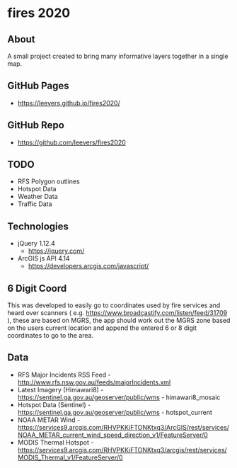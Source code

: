 # fires 2020

## About
A small project created to bring many informative layers together in a single map.

## GitHub Pages
- https://leevers.github.io/fires2020/

## GitHub Repo
- https://github.com/leevers/fires2020

## TODO
- RFS Polygon outlines
- Hotspot Data
- Weather Data
- Traffic Data

## Technologies
- jQuery 1.12.4
  - https://jquery.com/
- ArcGIS js API 4.14
  - https://developers.arcgis.com/javascript/

## 6 Digit Coord
This was developed to easily go to coordinates used by fire services and heard over scanners ( e.g. https://www.broadcastify.com/listen/feed/31709 ), these are based on MGRS, the app should work out the MGRS zone based on the users current location and append the entered 6 or 8 digit coordinates to go to the area.

## Data
 - RFS Major Incidents RSS Feed - http://www.rfs.nsw.gov.au/feeds/majorIncidents.xml
 - Latest Imagery (Himawari8) - https://sentinel.ga.gov.au/geoserver/public/wms - himawari8_mosaic
 - Hotspot Data (Sentinel) - https://sentinel.ga.gov.au/geoserver/public/wms - hotspot_current
 - NOAA METAR Wind - https://services9.arcgis.com/RHVPKKiFTONKtxq3/ArcGIS/rest/services/NOAA_METAR_current_wind_speed_direction_v1/FeatureServer/0
 - MODIS Thermal Hotspot - https://services9.arcgis.com/RHVPKKiFTONKtxq3/arcgis/rest/services/MODIS_Thermal_v1/FeatureServer/0
